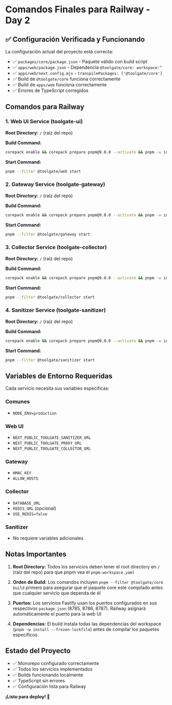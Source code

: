 # Comandos Finales para Railway - Day 2

## ✅ Configuración Verificada y Funcionando

La configuración actual del proyecto está correcta:

- ✅ `packages/core/package.json` - Paquete válido con build script
- ✅ `apps/web/package.json` - Dependencia `@toolgate/core: workspace:^` 
- ✅ `apps/web/next.config.mjs` - `transpilePackages: ['@toolgate/core']`
- ✅ Build de `@toolgate/core` funciona correctamente
- ✅ Build de `apps/web` funciona correctamente
- ✅ Errores de TypeScript corregidos

## Comandos para Railway

### 1. Web UI Service (toolgate-ui)
**Root Directory:** `/` (raíz del repo)

**Build Command:**
```bash
corepack enable && corepack prepare pnpm@9.0.0 --activate && pnpm -w install --frozen-lockfile && pnpm --filter @toolgate/core build && pnpm --filter @toolgate/web build
```

**Start Command:**
```bash
pnpm --filter @toolgate/web start
```

### 2. Gateway Service (toolgate-gateway)
**Root Directory:** `/` (raíz del repo)

**Build Command:**
```bash
corepack enable && corepack prepare pnpm@9.0.0 --activate && pnpm -w install --frozen-lockfile && pnpm --filter @toolgate/core build && pnpm --filter @toolgate/gateway build
```

**Start Command:**
```bash
pnpm --filter @toolgate/gateway start
```

### 3. Collector Service (toolgate-collector)
**Root Directory:** `/` (raíz del repo)

**Build Command:**
```bash
corepack enable && corepack prepare pnpm@9.0.0 --activate && pnpm -w install --frozen-lockfile && pnpm --filter @toolgate/core build && pnpm --filter @toolgate/collector build
```

**Start Command:**
```bash
pnpm --filter @toolgate/collector start
```

### 4. Sanitizer Service (toolgate-sanitizer)
**Root Directory:** `/` (raíz del repo)

**Build Command:**
```bash
corepack enable && corepack prepare pnpm@9.0.0 --activate && pnpm -w install --frozen-lockfile && pnpm --filter @toolgate/core build && pnpm --filter @toolgate/sanitizer build
```

**Start Command:**
```bash
pnpm --filter @toolgate/sanitizer start
```

## Variables de Entorno Requeridas

Cada servicio necesita sus variables específicas:

### Comunes
- `NODE_ENV=production`

### Web UI
- `NEXT_PUBLIC_TOOLGATE_SANITIZER_URL`
- `NEXT_PUBLIC_TOOLGATE_PROXY_URL` 
- `NEXT_PUBLIC_TOOLGATE_COLLECTOR_URL`

### Gateway
- `HMAC_KEY`
- `ALLOW_HOSTS`

### Collector
- `DATABASE_URL`
- `REDIS_URL` (opcional)
- `USE_REDIS=false`

### Sanitizer
- No requiere variables adicionales

## Notas Importantes

1. **Root Directory:** Todos los servicios deben tener el root directory en `/` (raíz del repo) para que pnpm vea el `pnpm-workspace.yaml`

2. **Orden de Build:** Los comandos incluyen `pnpm --filter @toolgate/core build` primero para asegurar que el paquete core esté compilado antes que cualquier servicio que dependa de él

3. **Puertos:** Los servicios Fastify usan los puertos configurados en sus respectivos `package.json` (8785, 8786, 8787). Railway asignará automáticamente el puerto para la web UI

4. **Dependencias:** El build instala todas las dependencias del workspace (`pnpm -w install --frozen-lockfile`) antes de compilar los paquetes específicos

## Estado del Proyecto

- ✅ Monorepo configurado correctamente
- ✅ Todos los servicios implementados
- ✅ Builds funcionando localmente
- ✅ TypeScript sin errores
- ✅ Configuración lista para Railway

**¡Listo para deploy! 🚀**